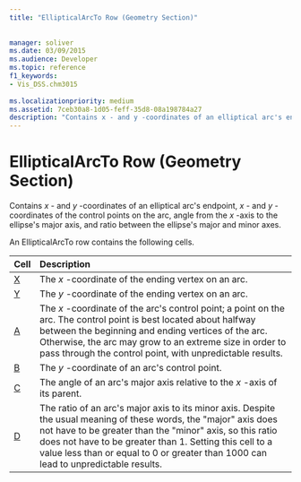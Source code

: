 ```yaml
---
title: "EllipticalArcTo Row (Geometry Section)"
 
 
manager: soliver
ms.date: 03/09/2015
ms.audience: Developer
ms.topic: reference
f1_keywords:
- Vis_DSS.chm3015
 
ms.localizationpriority: medium
ms.assetid: 7ceb30a8-1d05-feff-35d8-08a198784a27
description: "Contains x - and y -coordinates of an elliptical arc's endpoint, x - and y -coordinates of the control points on the arc, angle from the x -axis to the ellipse's major axis, and ratio between the ellipse's major and minor axes."
---
```


# EllipticalArcTo Row (Geometry Section)

Contains  *x*  - and  *y*  -coordinates of an elliptical arc's endpoint,  *x*  - and  *y*  -coordinates of the control points on the arc, angle from the  *x*  -axis to the ellipse's major axis, and ratio between the ellipse's major and minor axes. 
  
An EllipticalArcTo row contains the following cells.
  
|**Cell**|**Description**|
|:-----|:-----|
|[X](x-cell-geometry-section.md) <br/> |The *x*  -coordinate of the ending vertex on an arc. |
|[Y](y-cell-geometry-section.md) <br/> |The *y*  -coordinate of the ending vertex on an arc. |
|[A](a-cell-geometry-section.md) <br/> |The *x*  -coordinate of the arc's control point; a point on the arc. The control point is best located about halfway between the beginning and ending vertices of the arc. Otherwise, the arc may grow to an extreme size in order to pass through the control point, with unpredictable results. |
|[B](b-cell-geometry-section.md) <br/> |The *y*  -coordinate of an arc's control point. |
|[C](c-cell-geometry-section.md) <br/> |The angle of an arc's major axis relative to the  *x*  -axis of its parent. |
|[D](d-cell-geometry-section.md) <br/> |The ratio of an arc's major axis to its minor axis. Despite the usual meaning of these words, the "major" axis does not have to be greater than the "minor" axis, so this ratio does not have to be greater than 1. Setting this cell to a value less than or equal to 0 or greater than 1000 can lead to unpredictable results. |
   

